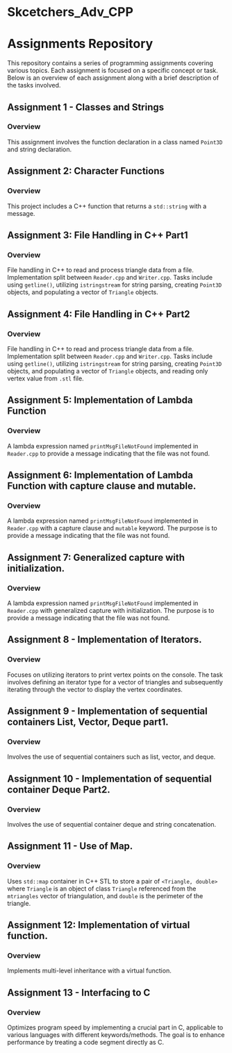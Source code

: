 # Skcetchers_Adv_CPP

# Assignments Repository
This repository contains a series of programming assignments covering various topics. Each assignment is focused on a specific concept or task. Below is an overview of each assignment along with a brief description of the tasks involved.

## Assignment 1 - Classes and Strings
### Overview
This assignment involves the function declaration in a class named `Point3D` and string declaration.

## Assignment 2: Character Functions
### Overview
This project includes a C++ function that returns a `std::string` with a message.

## Assignment 3: File Handling in C++ Part1
### Overview
File handling in C++ to read and process triangle data from a file. Implementation split between `Reader.cpp` and `Writer.cpp`. Tasks include using `getline()`, utilizing `istringstream` for string parsing, creating `Point3D` objects, and populating a vector of `Triangle` objects.

## Assignment 4: File Handling in C++ Part2
### Overview
File handling in C++ to read and process triangle data from a file. Implementation split between `Reader.cpp` and `Writer.cpp`. Tasks include using `getline()`, utilizing `istringstream` for string parsing, creating `Point3D` objects, and populating a vector of `Triangle` objects, and reading only vertex value from `.stl` file.

## Assignment 5: Implementation of Lambda Function
### Overview
A lambda expression named `printMsgFileNotFound` implemented in `Reader.cpp` to provide a message indicating that the file was not found.

## Assignment 6: Implementation of Lambda Function with capture clause and mutable.
### Overview
A lambda expression named `printMsgFileNotFound` implemented in `Reader.cpp` with a capture clause and `mutable` keyword. The purpose is to provide a message indicating that the file was not found.

## Assignment 7: Generalized capture with initialization.
### Overview
A lambda expression named `printMsgFileNotFound` implemented in `Reader.cpp` with generalized capture with initialization. The purpose is to provide a message indicating that the file was not found.

## Assignment 8 - Implementation of Iterators.
### Overview
Focuses on utilizing iterators to print vertex points on the console. The task involves defining an iterator type for a vector of triangles and subsequently iterating through the vector to display the vertex coordinates.

## Assignment 9 - Implementation of sequential containers List, Vector, Deque part1.
### Overview
Involves the use of sequential containers such as list, vector, and deque.

## Assignment 10 - Implementation of sequential container Deque Part2.
### Overview
Involves the use of sequential container deque and string concatenation.

## Assignment 11 - Use of Map.
### Overview
Uses `std::map` container in C++ STL to store a pair of `<Triangle, double>` where `Triangle` is an object of class `Triangle` referenced from the `mtriangles` vector of triangulation, and `double` is the perimeter of the triangle.

## Assignment 12: Implementation of virtual function.
### Overview
Implements multi-level inheritance with a virtual function.

## Assignment 13 - Interfacing to C
### Overview
Optimizes program speed by implementing a crucial part in C, applicable to various languages with different keywords/methods. The goal is to enhance performance by treating a code segment directly as C.
